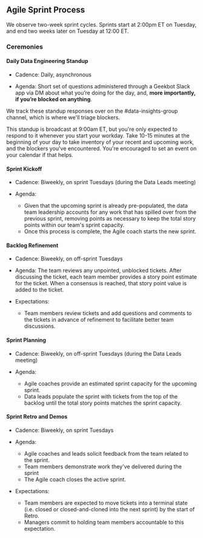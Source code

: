 ## Agile Sprint Process

We observe two-week sprint cycles. Sprints start at 2:00pm ET on Tuesday, and end two weeks later on Tuesday at 12:00 ET.

### Ceremonies

#### Daily Data Engineering Standup

- Cadence: Daily, asynchronous
  
- Agenda: Short set of questions administered through a Geekbot Slack app via DM about what you’re doing for the day, and, **more importantly, if you’re blocked on anything**. 
  
We track these standup responses over on the #data-insights-group channel, which is where we'll triage blockers.

This standup is broadcast at 9:00am ET, but you're only expected to respond to it whenever you start your workday. Take 10-15 minutes at the beginning of your day to take inventory of your recent and upcoming work, and the blockers you've encountered. You're encouraged to set an event on your calendar if that helps.

#### Sprint Kickoff

- Cadence: Biweekly, on sprint Tuesdays (during the Data Leads meeting)
  
- Agenda: 
  - Given that the upcoming sprint is already pre-populated, the data team leadership accounts for any work that has spilled over from the previous sprint, removing points as necessary to keep the total story points within our team's sprint capacity. 
  - Once this process is complete, the Agile coach starts the new sprint. 


#### Backlog Refinement

- Cadence: Biweekly, on off-sprint Tuesdays
  
- Agenda: The team reviews any unpointed, unblocked tickets. After discussing the ticket, each team member provides a story point estimate for the ticket. When a consensus is reached, that story point value is added to the ticket.

- Expectations:
  - Team members review tickets and add questions and comments to the tickets in advance of refinement to facilitate better team discussions. 


#### Sprint Planning

- Cadence: Biweekly, on off-sprint Tuesdays (during the Data Leads meeting)
  
- Agenda: 
  - Agile coaches provide an estimated sprint capacity for the upcoming sprint. 
  - Data leads populate the sprint with tickets from the top of the backlog until the total story points matches the sprint capacity. 


#### Sprint Retro and Demos

- Cadence: Biweekly, on sprint Tuesdays
  
- Agenda: 
  - Agile coaches and leads solicit feedback from the team related to the sprint. 
  - Team members demonstrate work they've delivered during the sprint
  - The Agile coach closes the active sprint.

- Expectations:
  - Team members are expected to move tickets into a terminal state (i.e. closed or closed-and-cloned into the next sprint) by the start of Retro.
  - Managers commit to holding team members accountable to this expectation.